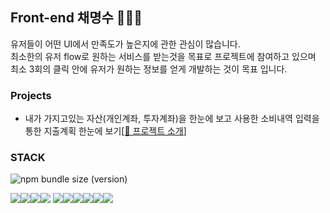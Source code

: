 ## Front-end 채명수 🧑🏻‍💻

유저들이 어떤 UI에서 만족도가 높은지에 관한 관심이 많습니다.
<br>
최소한의 유저 flow로 원하는 서비스를 받는것을 목표로 프로젝트에 참여하고 있으며 
최소 3회의 클릭 안에 유저가 원하는 정보를 얻게 개발하는 것이 목표 입니다.

### Projects
- 내가 가지고있는 자산(개인계좌, 투자계좌)을 한눈에 보고 사용한 소비내역 입력을 통한 지출계획 한눈에 보기[[📁 프로젝트 소개](https://github.com/codestates-seb/seb44_main_010)]

### STACK
![npm bundle size (version)](https://img.shields.io/bundlephobia/:format/:packageName/:version)

<img src="https://img.shields.io/badge/react-61DAFB?style=for-the-badge&logo=react&logoColor=white"><img src="https://img.shields.io/badge/HTML-E34F26?style=for-the-badge&logo=html5&logoColor=white"><img src="https://img.shields.io/badge/CSS-1572B6?style=for-the-badge&logo=css3&logoColor=white"><img src="https://img.shields.io/badge/typescript-3178C6?style=for-the-badge&logo=typescript&logoColor=white">
<img src="https://img.shields.io/badge/axios-5A29E4?style=for-the-badge&logo=axios&logoColor=white"><img src="https://img.shields.io/badge/vite-646CFF?style=for-the-badge&logo=vite&logoColor=white"><img src="https://img.shields.io/badge/redux-764ABC?style=for-the-badge&logo=redux&logoColor=white"><img src="https://img.shields.io/badge/eslint-4B32C3?style=for-the-badge&logo=eslint&logoColor=white"><img src="https://img.shields.io/badge/prettier-F7B93E?style=for-the-badge&logo=prettier&logoColor=white"><img src="https://img.shields.io/badge/styledcomponents-DB7093?style=for-the-badge&logo=styledcomponents&logoColor=white">
